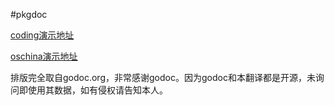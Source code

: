 #pkgdoc

[coding演示地址](http://pkgdoc-liudiwu.coding.io)

[oschina演示地址](http://mygodoc.oschina.mopaas.com)

排版完全取自godoc.org，非常感谢godoc。因为godoc和本翻译都是开源，未询问即使用其数据，如有侵权请告知本人。